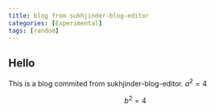 ```yaml
---
title: blog from sukhjinder-blog-editor
categories: [Experimental]
tags: [random]
---
```


## Hello

This is a blog commited from sukhjinder-blog-editor. $a^2 = 4$

$$
b^2 = 4
$$